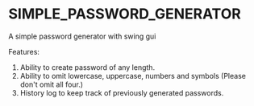 # SIMPLE_PASSWORD_GENERATOR
A simple password generator with swing gui

Features:
1. Ability to create password of any length.
2. Ability to omit lowercase, uppercase, numbers and symbols (Please don't omit all four.)
3. History log to keep track of previously generated passwords.
